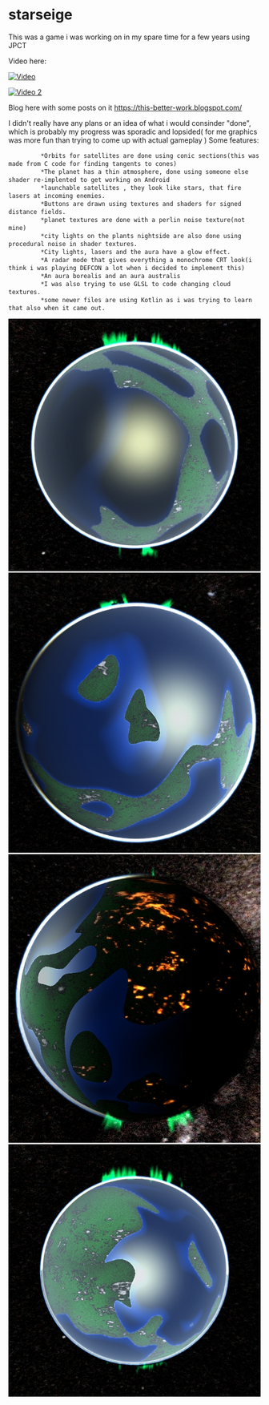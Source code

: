 # starseige
This was a game i was working on in my spare time for a few years using JPCT

Video here:

[![Video](https://www.youtube.com/watch?v=EmmgiIYIWj8)](https://www.youtube.com/watch?v=EmmgiIYIWj8)

[![Video 2](https://www.youtube.com/watch?v=MUW5HJq9Qw4)](https://www.youtube.com/watch?v=MUW5HJq9Qw4)


Blog here with some posts on it https://this-better-work.blogspot.com/ 



I didn't really have any plans or an idea of what i would consinder "done", which is probably my progress was sporadic and lopsided( for me graphics was more fun than trying to come up with actual gameplay )
Some features:

             *Orbits for satellites are done using conic sections(this was made from C code for finding tangents to cones)
             *The planet has a thin atmosphere, done using someone else shader re-implented to get working on Android
             *launchable satellites , they look like stars, that fire lasers at incoming enemies.
             *Buttons are drawn using textures and shaders for signed distance fields.
             *planet textures are done with a perlin noise texture(not mine)
             *city lights on the plants nightside are also done using procedural noise in shader textures.
             *City lights, lasers and the aura have a glow effect.
             *A radar mode that gives everything a monochrome CRT look(i think i was playing DEFCON a lot when i decided to implement this)
             *An aura borealis and an aura australis
             *I was also trying to use GLSL to code changing cloud textures.
             *some newer files are using Kotlin as i was trying to learn that also when it came out.

![2](https://github.com/lawlessc/starseige/blob/main/1%20(1).jpg)
![2](https://github.com/lawlessc/starseige/blob/main/1%20(2).jpg)
![3](https://github.com/lawlessc/starseige/blob/main/1%20(3).jpg)
![4](https://github.com/lawlessc/starseige/blob/main/1%20(4).jpg)



